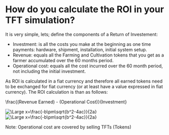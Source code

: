 # How do you calculate the ROI in your TFT simulation?

It is very simple, lets; define the components of a Return of Investement:
* Investment: is all the costs you make at the beginning as one time payments: hardware, shipment, installation, initial system setup.
* Revenue: equals all the Farming and Cultivation tokens that you get as a farmer accumulated over the 60 months period.
* Operational cost: equals all the cost incurred over the 60 month period, not including the initial investment.

As ROI is calculated in a fiat currency and therefore all earned tokens need to be exchanged for fiat currency (or at least have a value expressed in fiat currency).  The ROI calculation is than as follows:


\frac{(Revenue Earned) - (Operational Cost)}{Investment}

<img src="https://latex.codecogs.com/svg.latex?\Large&space;x=\frac{-b\pm\sqrt{b^2-4ac}}{2a}" title="\Large x=\frac{-b\pm\sqrt{b^2-4ac}}{2a}" />

<img src="https://latex.codecogs.com/svg.latex?\Large&space;ROI=\frac{(Revenue) - (Operational Cost){(Investmenr)}" title="\Large x=\frac{-b\pm\sqrt{b^2-4ac}}{2a}" />

 Note: Operational cost are covered by selling TFTs (Tokens)
